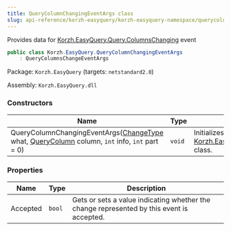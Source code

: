 ```yaml
---
title: QueryColumnChangingEventArgs class
slug: api-reference/korzh-easyquery/korzh-easyquery-namespace/querycolumnchangingeventargs-class
---
```



Provides data for [Korzh.EasyQuery.Query.ColumnsChanging](/api-reference/korzh-easyquery/korzh-easyquery-namespace/query-class) event
```csharp
public class Korzh.EasyQuery.QueryColumnChangingEventArgs
    : QueryColumnsChangeEventArgs

```
Package: `Korzh.EasyQuery` (targets: `netstandard2.0`)

Assembly: `Korzh.EasyQuery.dll`

### Constructors

| Name | Type | Description | 
| --- | --- | --- | 
| QueryColumnChangingEventArgs([ChangeType](/api-reference/korzh-easyquery/korzh-easyquery-namespace/changetype-enum) what, [QueryColumn](/api-reference/korzh-easyquery/korzh-easyquery-namespace/querycolumn-class) column, `int` info, `int` part = 0) | `void` | Initializes a new instance of the [Korzh.EasyQuery.QueryColumnChangingEventArgs](/api-reference/korzh-easyquery/korzh-easyquery-namespace/querycolumnchangingeventargs-class) class. | 


### Properties

| Name | Type | Description | 
| --- | --- | --- | 
| Accepted | `bool` | Gets or sets a value indicating whether the change represented by this event is accepted. |